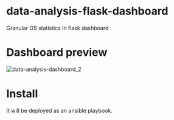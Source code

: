 # data-analysis-flask-dashboard
Granular OS statistics in flask dashboard

# Dashboard preview

![data-analysis-dashboard_2](https://user-images.githubusercontent.com/47727784/235656654-0ff7828e-b050-4f90-8edd-6a91952ab389.gif)

# Install

It will be deployed as an ansible playbook.
